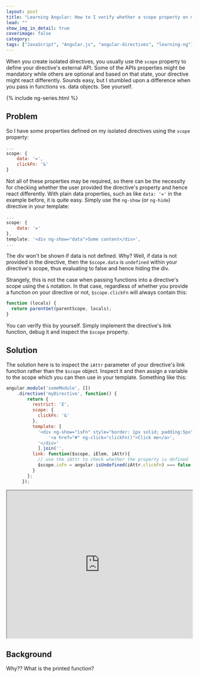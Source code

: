 ```yaml
---
layout: post
title: "Learning Angular: How to I verify whether a scope property on my directive has been defined?"
lead: ""
show_img_in_detail: true
coverimage: false
category:
tags: ["JavaScript", "Angular.js", "angular-directives", "learning-ng"]
---
```


When you create isolated directives, you usually use the `scope` property to define your directive's external API. Some of the APIs properties might be mandatory while others are optional and based on that state, your directive might react differently. Sounds easy, but I stumbled upon a difference when you pass in functions vs. data objects. See yourself.

{% include ng-series.html %}

## Problem

So I have some properties defined on my isolated directives using the `scope` property:

```javascript
...
scope: {
    data: '=',
    clickFn: '&'
}
```

Not all of these properties may be required, so there can be the necessity for checking whether the user provided the directive's property and hence react differently. With plain data properties, such as like `data: '='` in the example before, it is quite easy. Simply use the `ng-show` (or `ng-hide`) directive in your template:

```javascript
...
scope: {
    data: '='
},
template: '<div ng-show="data">Some content</div>',
...
```

The div won't be shown if data is not defined. Why? Well, if data is not provided in the directive, then the `$scope.data` is `undefined` within your directive's scope, thus evaluating to false and hence hiding the div.

Strangely, this is not the case when passing functions into a directive's scope using the `&` notation. In that case, regardless of whether you provide a function on your directive or not, `$scope.clickFn` will always contain this:

```javascript
function (locals) {
  return parentGet(parentScope, locals);
}
```

You can verify this by yourself. Simply implement the directive's link function, debug it and inspect the `$scope` property.

## Solution

The solution here is to inspect the `iAttr` parameter of your directive's link function rather than the `$scope` object. Inspect it and then assign a variable to the scope which you can then use in your template. Something like this:

```javascript
angular.module('someModule', [])
    .directive('myDirective', function() {
        return {
          restrict: 'E',
          scope: {
            clickFn: '&'
          },
          template: [
            '<div ng-show="isFn" style="border: 1px solid; padding:5px">',
                '<a href="#" ng-click="clickFn()">Click me</a>',
            '</div>'
            ].join('',
          link: function($scope, iElem, iAttr){
            // use the iAttr to check whether the property is defined
            $scope.isFn = angular.isUndefined(iAttr.clickFn) === false;
          }
        };
      });
```

<iframe src="http://embed.plnkr.co/MJFqNv/preview" width="100%" height="400px"> </iframe>

## Background

Why?? What is the printed function?
